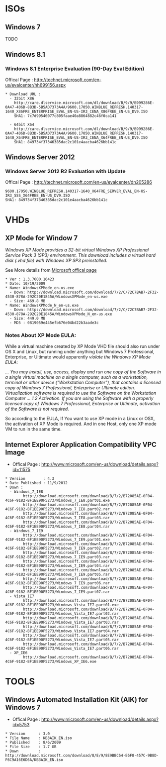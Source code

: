 ISOs
====

Windows 7
---------
TODO

Windows 8.1
-----------

### Windows 8.1 Enterprise Evaluation (90-Day Eval Edition)

Offical Page : http://technet.microsoft.com/en-us/evalcenter/hh699156.aspx

~~~~
* Download URL : 
  - 32bit X86
    http://care.dlservice.microsoft.com/dl/download/B/9/9/B999286E-0A47-406D-8B3D-5B5AD7373A4A/9600.17050.WINBLUE_REFRESH.140317-1640_X86FRE_ENTERPRISE_EVAL_EN-US-IR3_CENA_X86FREE_EN-US_DV9.ISO
    SHA1: 7c7d99546077c805faae40a8864882c46f0ca141

  - 64bit X64
    http://care.dlservice.microsoft.com/dl/download/B/9/9/B999286E-0A47-406D-8B3D-5B5AD7373A4A/9600.17050.WINBLUE_REFRESH.140317-1640_X64FRE_ENTERPRISE_EVAL_EN-US-IR3_CENA_X64FREE_EN-US_DV9.ISO
    SHA1: 849734f37346385dac2c101e4aacba4626bb141c

~~~~


Windows Server 2012
-------------------

### Windows Server 2012 R2 Evaluation with Update
Offical Page : http://technet.microsoft.com/en-us/evalcenter/dn205286

~~~~
9600.17050.WINBLUE_REFRESH.140317-1640_X64FRE_SERVER_EVAL_EN-US-IR3_SSS_X64FREE_EN-US_DV9.ISO
SHA1: 849734f37346385dac2c101e4aacba4626bb141c
~~~~


VHDs
=========

XP Mode for Window 7
--------------------

_Windows XP Mode provides a 32-bit virtual Windows XP Professional Service Pack 3 (SP3) environment. This download includes a virtual hard disk (.vhd file) with Windows XP SP3 preinstalled._ 

See More details from [Microsoft offical page](http://www.microsoft.com/en-us/download/details.aspx?id=8002)

~~~~~~~~~~~~~~~~~~~~~~~~~~~~~~~~~~~~~~~~~~~~~~~~~~~~~~~~~~~~~~~~~~~~~~~~~~~~~~~~~~~~~~~~~~~~~~~~~~~~~~~~~~~~~~~~~~~~~~~~
* Ver : 1.3.7600.16423
* Date: 10/19/2009
* Name: WindowsXPMode_en-us.exe
  - Down: http://download.microsoft.com/download/7/2/C/72C7BAB7-2F32-4530-878A-292C20E1845A/WindowsXPMode_en-us.exe
  - Size: 469.8 MB
* Name: WindowsXPMode_N_en-us.exe
  - Down: http://download.microsoft.com/download/7/2/C/72C7BAB7-2F32-4530-878A-292C20E1845A/WindowsXPMode_N_en-us.exe
  - Size: 449.0 MB
  - MD5 : 0819059e445efb676e04bd22b3aade3c
~~~~~~~~~~~~~~~~~~~~~~~~~~~~~~~~~~~~~~~~~~~~~~~~~~~~~~~~~~~~~~~~~~~~~~~~~~~~~~~~~~~~~~~~~~~~~~~~~~~~~~~~~~~~~~~~~~~~~~~~

### Notes About XP Mode EULA:

While a virtual machine created by XP Mode VHD file should also run under OS X and Linux, but running under anything but Windows 7 Professional, Enterprise, or Ultimate would apparently *violate the Windows XP Mode EULA*:

_... You may install, use, access, display and run one copy of the Software in a single virtual machine on a single computer, such as a workstation, terminal or other device ("Workstation Computer"), that contains a licensed copy of Windows 7 Professional, Enterprise or Ultimate edition. Virtualization software is required to use the Software on the Workstation Computer ... 1.2  Activation.  If you are using the Software with a properly licensed copy of Windows 7 Professional, Enterprise or Ultimate, activation of the Software is not required._

So according to the EULA, If You want to use XP mode in a Linux or OSX, the activation of XP Mode is required. And in one Host, only one XP mode VM 
to run in the same time.


Internet Explorer Application Compatibility VPC Image 
-----------------------------------------------------

* Offical Page   : http://www.microsoft.com/en-us/download/details.aspx?id=11575

~~~~~~~~~~~~~~~~~~~~~~~~~~~~~~~~~~~~~~~~~~~~~~~~~~~~~~~~~~~~~~~~~~~~~~~~~~~~~~~~~~~~~~~~~~~~~~~~~~~~~~~~~~~~~~~~~~~~~~~~
* Version        : 4.3
* Date Published : 11/9/2012
* Down :
  - Windows_7_IE8
        http://download.microsoft.com/download/B/7/2/B72085AE-0F04-4C6F-9182-BF1EE90F5273/Windows_7_IE8.part01.exe
        http://download.microsoft.com/download/B/7/2/B72085AE-0F04-4C6F-9182-BF1EE90F5273/Windows_7_IE8.part02.rar
        http://download.microsoft.com/download/B/7/2/B72085AE-0F04-4C6F-9182-BF1EE90F5273/Windows_7_IE8.part03.rar
        http://download.microsoft.com/download/B/7/2/B72085AE-0F04-4C6F-9182-BF1EE90F5273/Windows_7_IE8.part04.rar
  - Windows_7_IE9
        http://download.microsoft.com/download/B/7/2/B72085AE-0F04-4C6F-9182-BF1EE90F5273/Windows_7_IE9.part01.exe
        http://download.microsoft.com/download/B/7/2/B72085AE-0F04-4C6F-9182-BF1EE90F5273/Windows_7_IE9.part02.rar
        http://download.microsoft.com/download/B/7/2/B72085AE-0F04-4C6F-9182-BF1EE90F5273/Windows_7_IE9.part03.rar
        http://download.microsoft.com/download/B/7/2/B72085AE-0F04-4C6F-9182-BF1EE90F5273/Windows_7_IE9.part04.rar
        http://download.microsoft.com/download/B/7/2/B72085AE-0F04-4C6F-9182-BF1EE90F5273/Windows_7_IE9.part05.rar
        http://download.microsoft.com/download/B/7/2/B72085AE-0F04-4C6F-9182-BF1EE90F5273/Windows_7_IE9.part06.rar
        http://download.microsoft.com/download/B/7/2/B72085AE-0F04-4C6F-9182-BF1EE90F5273/Windows_7_IE9.part07.rar
  - Vista_IE7
        http://download.microsoft.com/download/B/7/2/B72085AE-0F04-4C6F-9182-BF1EE90F5273/Windows_Vista_IE7.part01.exe
        http://download.microsoft.com/download/B/7/2/B72085AE-0F04-4C6F-9182-BF1EE90F5273/Windows_Vista_IE7.part02.rar
        http://download.microsoft.com/download/B/7/2/B72085AE-0F04-4C6F-9182-BF1EE90F5273/Windows_Vista_IE7.part03.rar
        http://download.microsoft.com/download/B/7/2/B72085AE-0F04-4C6F-9182-BF1EE90F5273/Windows_Vista_IE7.part04.rar
        http://download.microsoft.com/download/B/7/2/B72085AE-0F04-4C6F-9182-BF1EE90F5273/Windows_Vista_IE7.part05.rar
        http://download.microsoft.com/download/B/7/2/B72085AE-0F04-4C6F-9182-BF1EE90F5273/Windows_Vista_IE7.part06.rar
  - XP_IE6
        http://download.microsoft.com/download/B/7/2/B72085AE-0F04-4C6F-9182-BF1EE90F5273/Windows_XP_IE6.exe 
~~~~~~~~~~~~~~~~~~~~~~~~~~~~~~~~~~~~~~~~~~~~~~~~~~~~~~~~~~~~~~~~~~~~~~~~~~~~~~~~~~~~~~~~~~~~~~~~~~~~~~~~~~~~~~~~~~~~~~~~

TOOLS
=====

Windows Automated Installation Kit (AIK) for Windows 7
-------------------------------------------------------

* Offical Page : http://www.microsoft.com/en-us/download/details.aspx?id=5753

~~~~~~~~~~~~~~~~~~~~~~~~~~~~~~~~~~~~~~~~~~~~~~~~~~~~~~~~~~~~~~~~~~~~~~~~~~~~~~~~~~~~~~~~~~~~~~~~~~~~~~~~~~~~~~~~~~~~~~~~
* Version      : 3.0
* File Name    : KB3AIK_EN.iso
* Published    : 8/6/2009
* File Size    : 1.7 GB
* Down         : http://download.microsoft.com/download/8/E/9/8E9BBC64-E6F8-457C-9B8D-F6C9A16E6D6A/KB3AIK_EN.iso
~~~~~~~~~~~~~~~~~~~~~~~~~~~~~~~~~~~~~~~~~~~~~~~~~~~~~~~~~~~~~~~~~~~~~~~~~~~~~~~~~~~~~~~~~~~~~~~~~~~~~~~~~~~~~~~~~~~~~~~~
